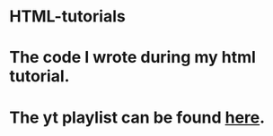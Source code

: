 # HTML-tutorials
#
# The code I wrote during my html tutorial.
# The yt playlist can be found [here](https://www.youtube.com/watch?v=AIrPiqJqM1c&list=PLm-orG8R_xgJcAJG3r4kmIy0yS8chQASf).
# 